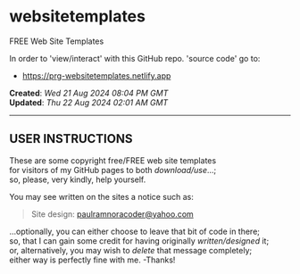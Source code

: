 # websitetemplates  
FREE Web Site Templates  

In order to 'view/interact' with this GitHub repo. 'source code' go to:  
- https://prg-websitetemplates.netlify.app  

**Created**: *Wed 21 Aug 2024 08:04 PM GMT*  
**Updated**: *Thu 22 Aug 2024 02:01 AM GMT*  

----

## USER INSTRUCTIONS

These are some copyright free/FREE web site templates   
for visitors of my GitHub pages to both *download/use*...;     
so, please, very kindly, help yourself.  

You may see written on the sites a notice such as:    

> Site design: paulramnoracoder@yahoo.com  

...optionally, you can either choose to leave that bit of code in there;      
so, that I can gain some credit for having originally *written/designed* it;      
or, alternatively, you may wish to *delete* that message completely;    
either way is perfectly fine with me. -Thanks!  


